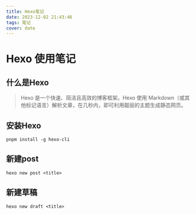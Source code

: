 ```yaml
---
title: Hexo笔记
date: 2023-12-02 21:43:46
tags: 笔记
cover: date
---
```

# Hexo 使用笔记
## 什么是Hexo
> Hexo 是一个快速、简洁且高效的博客框架。Hexo 使用 Markdown（或其他标记语言）解析文章，在几秒内，即可利用靓丽的主题生成静态网页。

## 安装Hexo
` pnpm install -g hexo-cli `

## 新建post
` hexo new post <title> `

## 新建草稿
` hexo new draft <title> `




